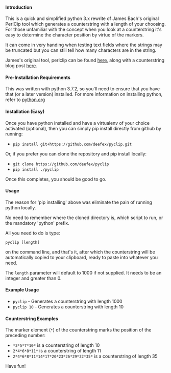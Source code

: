 #### Introduction

This is a quick and simplified python 3.x rewrite of James Bach's original PerlCip tool which generates a counterstring with a length of your choosing. For those unfamiliar with the concept when you look at a counterstring it's easy to determine the character position by virtue of the markers. 

It can come in very handing when testing text fields where the strings may be truncated but you can still tell how many characters are in the string.

James's original tool, perlclip can be found [here](http://www.satisfice.com/tools.shtml), along with a counterstring blog post [here](http://www.satisfice.com/blog/archives/22).

#### Pre-Installation Requirements

This was written with python 3.7.2, so you'll need to ensure that you have that (or a later version) installed.
For more information on installing python, refer to [python.org](https://www.python.org/downloads/)

#### Installation (Easy)

Once you have python installed and have a virtualenv of your choice activated (optional), then you can simply pip install directly from github by running:

- `pip install git+https://github.com/deefex/pyclip.git` 

Or, if you prefer you can clone the repository and pip install locally:

- `git clone https://github.com/deefex/pyclip`
- `pip install ./pyclip`

Once this completes, you should be good to go.

#### Usage

The reason for 'pip installing' above was eliminate the pain of running python locally. 

No need to remember where the cloned directory is, which script to run, or the mandatory 'python' prefix. 

All you need to do is type: 

`pyclip [length]`

on the command line, and that's it, after which the counterstring will be automatically copied to your clipboard, ready to paste into whatever you need. 

The `length` parameter will default to 1000 if not supplied. It needs to be an integer and greater than 0.

#### Example Usage

- `pyclip` - Generates a counterstring with length 1000
- `pyclip 10` - Generates a counterstring with length 10

#### Counterstring Examples

The marker element (`*`) of the counterstring marks the position of the preceding number:

- `*3*5*7*10*` is a counterstring of length 10
- `2*4*6*8*11*` is a counterstring of length 11
- `2*4*6*8*11*14*17*20*23*26*29*32*35*` is a counterstring of length 35

Have fun!